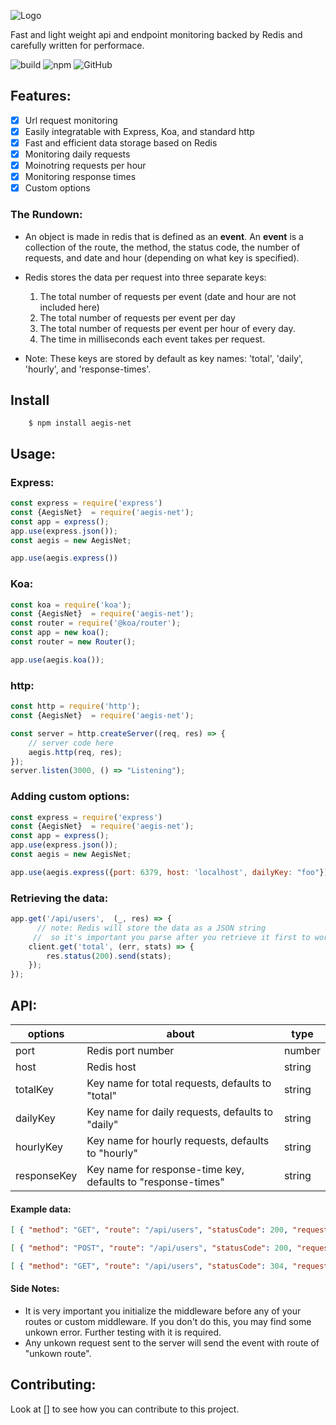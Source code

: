 ![Logo](misc/AegisNet-logo.png)


Fast and light weight api and endpoint monitoring backed by Redis and carefully written for performace.

![build](https://github.com/nishgowda/AegisNet/workflows/build/badge.svg)
![npm](https://img.shields.io/npm/v/aegis-net)
![GitHub](https://img.shields.io/github/license/nishgowda/aegis)

## Features:
- [X] Url request monitoring
- [X] Easily integratable with Express, Koa, and standard http
- [X] Fast and efficient data storage based on Redis
- [X] Monitoring daily requests
- [X] Moinotring requests per hour
- [X] Monitoring response times
- [X] Custom options

### The Rundown:
* An object is made in redis that is defined as an **event**. An **event** is a collection of the route, the method, the status code, the number of requests, and date and hour (depending on what key is specified).

* Redis stores the data per request into three separate keys:
    1. The total number of requests per event (date and hour are not included here)
    2. The total number of requests per event per day
    3. The total number of requests per event per hour of every day.
    4. The time in milliseconds each event takes per request. 
* Note: These keys are stored by default as key names: 'total', 'daily', 'hourly', and 'response-times'.


## Install
``` 
    $ npm install aegis-net
```

## Usage:
### Express:
``` javascript
const express = require('express')
const {AegisNet}  = require('aegis-net');
const app = express();
app.use(express.json());
const aegis = new AegisNet;

app.use(aegis.express())
```
### Koa:
```javascript
const koa = require('koa');
const {AegisNet}  = require('aegis-net');
const router = require('@koa/router');
const app = new koa();
const router = new Router();

app.use(aegis.koa());

```
### http:
```javascript
const http = require('http');
const {AegisNet}  = require('aegis-net');

const server = http.createServer((req, res) => {
    // server code here
    aegis.http(req, res);
});
server.listen(3000, () => "Listening");

```

### Adding custom options:

``` javascript
const express = require('express')
const {AegisNet}  = require('aegis-net');
const app = express();
app.use(express.json());
const aegis = new AegisNet;

app.use(aegis.express({port: 6379, host: 'localhost', dailyKey: "foo"}))

```



### Retrieving the data:
```javascript
app.get('/api/users',  (_, res) => {
      // note: Redis will store the data as a JSON string 
     //  so it's important you parse after you retrieve it first to work with it.
    client.get('total', (err, stats) => {
        res.status(200).send(stats);
    });
});
```

## API:
|options|about|type|
|---------|-------|------|
| port | Redis port number| number
|host|Redis host|string
|totalKey| Key name for total requests, defaults to "total"| string|
|dailyKey| Key name for daily requests, defaults to "daily"| string
|hourlyKey| Key name for hourly requests, defaults to "hourly"| string|
|responseKey| Key name for response-time key, defaults to "response-times"| string|


#### Example data:

``` JSON
[ { "method": "GET", "route": "/api/users", "statusCode": 200, "requests": 10 }]
```
``` JSON
[ { "method": "POST", "route": "/api/users", "statusCode": 200, "requests": 5, "date": "9/20/2020" }]
```
``` JSON
[ { "method": "GET", "route": "/api/users", "statusCode": 304, "requests": 2, "date": "9/20/2020", "hour": "12" }]
```
#### Side Notes:
- It is very important you initialize the middleware before any of your routes or custom middleware. If you don't do this, you may find some unkown error. Further testing with it is required.
 - Any unkown request sent to the server will send the event with route of "unkown route".

 ## Contributing:
 Look at [] to see how you can contribute to this project.




